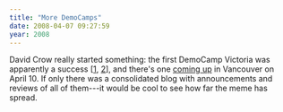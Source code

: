 ```yaml
---
title: "More DemoCamps"
date: 2008-04-07 09:27:59
year: 2008
---
```

David Crow really started something: the first DemoCamp Victoria was apparently a success [<a href="http://blog.bootuplabs.com/2008/04/07/successful-first-democamp-in-victoria/">1</a>, <a href="http://www.techvibes.com/blog/democamp-victoria-a-hit/">2</a>], and there's one <a href="http://blog.bootuplabs.com/2008/03/24/democampvancouver06-gaming-edition-on-april-10th-2008/">coming up</a> in Vancouver on April 10.  If only there was a consolidated blog with announcements and reviews of all of them---it would be cool to see how far the meme has spread.
